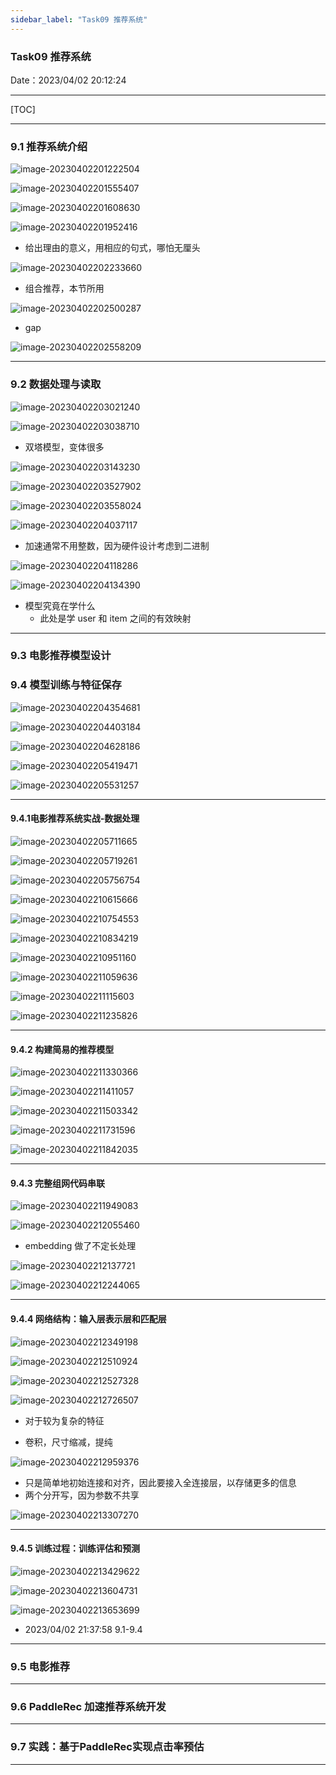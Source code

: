 ```yaml
---
sidebar_label: "Task09 推荐系统"
---
```


### Task09 推荐系统

Date：2023/04/02 20:12:24

------



[TOC]



------





### 9.1 推荐系统介绍

![image-20230402201222504](images/task09/image-20230402201222504.png)

![image-20230402201555407](images/task09/image-20230402201555407.png)

![image-20230402201608630](images/task09/image-20230402201608630.png)

![image-20230402201952416](images/task09/image-20230402201952416.png)

* 给出理由的意义，用相应的句式，哪怕无厘头

![image-20230402202233660](images/task09/image-20230402202233660.png)

* 组合推荐，本节所用

![image-20230402202500287](images/task09/image-20230402202500287.png)

* gap

![image-20230402202558209](images/task09/image-20230402202558209.png)



------



### 9.2 数据处理与读取

![image-20230402203021240](images/task09/image-20230402203021240.png)

![image-20230402203038710](images/task09/image-20230402203038710.png)

* 双塔模型，变体很多

![image-20230402203143230](images/task09/image-20230402203143230.png)

![image-20230402203527902](images/task09/image-20230402203527902.png)

![image-20230402203558024](images/task09/image-20230402203558024.png)

![image-20230402204037117](images/task09/image-20230402204037117.png)

* 加速通常不用整数，因为硬件设计考虑到二进制

![image-20230402204118286](images/task09/image-20230402204118286.png)

![image-20230402204134390](images/task09/image-20230402204134390.png)

* 模型究竟在学什么
  * 此处是学 user 和 item 之间的有效映射



------



### 9.3 电影推荐模型设计

### 9.4 模型训练与特征保存

![image-20230402204354681](images/task09/image-20230402204354681.png)

![image-20230402204403184](images/task09/image-20230402204403184.png)

![image-20230402204628186](images/task09/image-20230402204628186.png)

![image-20230402205419471](images/task09/image-20230402205419471.png)

![image-20230402205531257](images/task09/image-20230402205531257.png)



------



#### 9.4.1电影推荐系统实战-数据处理

![image-20230402205711665](images/task09/image-20230402205711665.png)

![image-20230402205719261](images/task09/image-20230402205719261.png)

![image-20230402205756754](images/task09/image-20230402205756754.png)

![image-20230402210615666](images/task09/image-20230402210615666.png)

![image-20230402210754553](images/task09/image-20230402210754553.png)

![image-20230402210834219](images/task09/image-20230402210834219.png)

![image-20230402210951160](images/task09/image-20230402210951160.png)

![image-20230402211059636](images/task09/image-20230402211059636.png)

![image-20230402211115603](images/task09/image-20230402211115603.png)

![image-20230402211235826](images/task09/image-20230402211235826.png)



------



#### 9.4.2 构建简易的推荐模型

![image-20230402211330366](images/task09/image-20230402211330366.png)

![image-20230402211411057](images/task09/image-20230402211411057.png)

![image-20230402211503342](images/task09/image-20230402211503342.png)

![image-20230402211731596](images/task09/image-20230402211731596.png)

![image-20230402211842035](images/task09/image-20230402211842035.png)



------



#### 9.4.3 完整组网代码串联

![image-20230402211949083](images/task09/image-20230402211949083.png)

![image-20230402212055460](images/task09/image-20230402212055460.png)

* embedding 做了不定长处理

![image-20230402212137721](images/task09/image-20230402212137721.png)

![image-20230402212244065](images/task09/image-20230402212244065.png)



------



#### 9.4.4 网络结构：输入层表示层和匹配层

![image-20230402212349198](images/task09/image-20230402212349198.png)

![image-20230402212510924](images/task09/image-20230402212510924.png)

![image-20230402212527328](images/task09/image-20230402212527328.png)

![image-20230402212726507](images/task09/image-20230402212726507.png)

* 对于较为复杂的特征

* 卷积，尺寸缩减，提纯

![image-20230402212959376](images/task09/image-20230402212959376.png)

* 只是简单地初始连接和对齐，因此要接入全连接层，以存储更多的信息
* 两个分开写，因为参数不共享

![image-20230402213307270](images/task09/image-20230402213307270.png)



------



#### 9.4.5 训练过程：训练评估和预测

![image-20230402213429622](images/task09/image-20230402213429622.png)

![image-20230402213604731](images/task09/image-20230402213604731.png)

![image-20230402213653699](images/task09/image-20230402213653699.png)

* 2023/04/02 21:37:58 9.1-9.4



------



### 9.5 电影推荐







------



### 9.6 PaddleRec 加速推荐系统开发







------



### 9.7 实践：基于PaddleRec实现点击率预估





------

